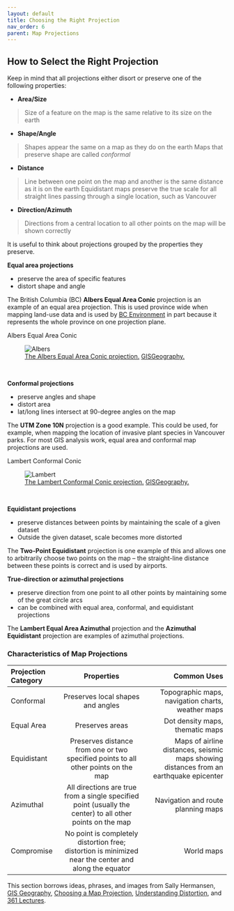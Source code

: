 ```yaml
---
layout: default
title: Choosing the Right Projection
nav_order: 6
parent: Map Projections
---
```


## How to Select the Right Projection

Keep in mind that all projections either disort or preserve one of the following properties:

-	**Area/Size**
> Size of a feature on the map is the same relative to its size on the earth
-	**Shape/Angle**
> Shapes appear the same on a map as they do on the earth
> Maps that preserve shape are called *conformal*
-	**Distance**
> Line between one point on the map and another is the same distance as it is on the earth
> Equidistant maps preserve the true scale for all straight lines passing through a single location, such as Vancouver
-	**Direction/Azimuth**
> Directions from a central location to all other points on the map will be shown correctly

It is useful to think about projections grouped by the properties they preserve.

**Equal area projections**

- preserve the area of specific features
- distort shape and angle

The British Columbia (BC) **Albers Equal Area Conic** projection is an example of an equal area projection. This is used province wide when mapping land-use data and is used by [BC Environment](https://ibis.geog.ubc.ca/~brian/Course.Notes/bceprojection.html) in part because it represents the whole province on one projection plane.

Albers Equal Area Conic

<figure>
  <img src="../images/albers.jpg"
  alt="Albers">
  <figcaption><a href="https://gisgeography.com/conic-projection-lambert-albers-polyconic/">The Albers Equal Area Conic projection.</a> <a href="https://gisgeography.com/">GISGeography.</a> </figcaption>
</figure>

<p>&nbsp;</p>

**Conformal projections**

- preserve angles and shape
- distort area
- lat/long lines intersect at 90-degree angles on the map

The **UTM Zone 10N** projection is a good example. This could be used, for example, when mapping the location of invasive plant species in Vancouver parks.
For most GIS analysis work, equal area and conformal map projections are used.

Lambert Conformal Conic

<figure>
  <img src="../images/lambert.jpg"
  alt="Lambert">
  <figcaption><a href="https://gisgeography.com/conic-projection-lambert-albers-polyconic/">The Lambert Conformal Conic projection.</a> <a href="https://gisgeography.com/">GISGeography.</a> </figcaption>
</figure>

<p>&nbsp;</p>

**Equidistant projections**

- preserve distances between points by maintaining the scale of a given dataset
- Outside the given dataset, scale becomes more distorted

The **Two-Point Equidistant** projection is one example of this and allows one to arbitrarily choose two points on the map – the straight-line distance between these points is correct and is used by airports.

**True-direction or azimuthal projections**

- preserve direction from one point to all other points by maintaining some of the great circle arcs
- can be combined with equal area, conformal, and equidistant projections

The **Lambert Equal Area Azimuthal** projection and the **Azimuthal Equidistant** projection are examples of azimuthal projections.

### Characteristics of Map Projections

| Projection Category | Properties | Common Uses |
| :------------- | :-------------: | -------------: |
| Conformal | Preserves local shapes and angles | Topographic maps, navigation charts, weather maps |
| Equal Area | Preserves areas | Dot density maps, thematic maps |
| Equidistant| Preserves distance from one or two specified points to all other points on the map | Maps of airline distances, seismic maps showing distances from an earthquake epicenter |
| Azimuthal | All directions are true from a single specified point (usually the center) to all other points on the map | Navigation and route planning maps |
| Compromise | No point is completely distortion free; distortion is minimized near the center and along the equator | World maps |

This section borrows ideas, phrases, and images from Sally Hermansen, [GIS Geography](https://gisgeography.com/conic-projection-lambert-albers-polyconic/), [Choosing a Map Projection](http://www.geography.hunter.cuny.edu/~jochen/GTECH361/lectures/lecture04/concepts/12%20-%20Choosing%20a%20map%20projection.html), [Understanding Distortion](http://www.geography.hunter.cuny.edu/~jochen/GTECH361/lectures/lecture04/concepts/11%20-%20Understanding%20distortion.html), and [361 Lectures](http://www.geography.hunter.cuny.edu/~jochen/GTECH361/lectures/).
